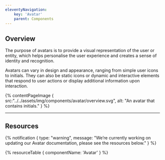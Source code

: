 ```yaml
---
eleventyNavigation:
    key: 'Avatar'
    parent: Components
---
```


## Overview

The purpose of avatars is to provide a visual representation of the user or entity, which helps personalise the user experience and creates a sense of identity and recognition.

Avatars can vary in design and appearance, ranging from simple user icons to initials. They can also be static icons or dynamic and interactive elements that respond to user actions or display additional information upon interaction.


{% contentPageImage {
    src:"../../assets/img/components/avatar/overview.svg",
    alt: "An avatar that contains initials."
} %}

---

## Resources

{% notification {
  type: "warning",
  message: "We’re currently working on updating our Avatar documentation, please see the resources below."
} %}

{% resourceTable {
    componentName: 'Avatar'
} %}
